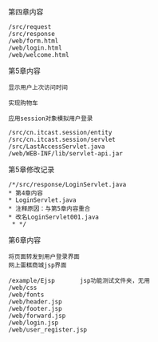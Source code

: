 

第四章内容

```
/src/request
/src/response
/web/form.html
/web/login.html
/web/welcome.html
```



第5章内容

```
显示用户上次访问时间

实现购物车

应用session对象模拟用户登录
```

```
/src/cn.itcast.session/entity
/src/cn.itcast.session/servlet
/src/LastAccessServlet.java
/web/WEB-INF/lib/servlet-api.jar
```

第5章修改记录

```
/*/src/response/LoginServlet.java
* 第4章内容
* LoginServlet.java
* 注释原因：与第5章内容重合
* 改名LoginServlet001.java
 * */
```



第6章内容

```
将页面转发到用户登录界面
网上蛋糕商城jsp界面
```

```
/example/Ejsp		jsp功能测试文件夹，无用
/web/css
/web/fonts
/web/header.jsp
/web/footer.jsp
/web/forward.jsp
/web/login.jsp
/web/user_register.jsp

```

